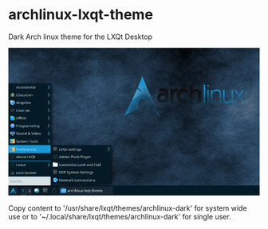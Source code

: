 # archlinux-lxqt-theme
Dark Arch linux theme for the LXQt Desktop

![Screenshot](https://github.com/stefonarch/lxqt-themes/blob/master/archlinux-dark.png)

Copy content to '/usr/share/lxqt/themes/archlinux-dark' for system wide use or to '~/.local/share/lxqt/themes/archlinux-dark' for single user.